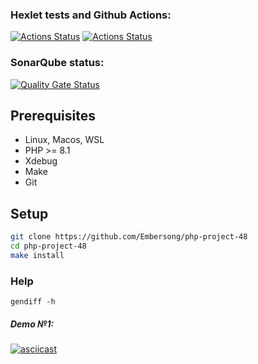 ### Hexlet tests and Github Actions:
[![Actions Status](https://github.com/Embersong/php-project-48/actions/workflows/hexlet-check.yml/badge.svg)](https://github.com/Embersong/php-project-48/actions)
[![Actions Status](https://github.com/Embersong/php-project-48/actions/workflows/main.yml/badge.svg)](https://github.com/Embersong/php-project-48/actions)

### SonarQube status:
<a href="https://codeclimate.com/github/Embersong/php-project-48/maintainability"></a>
[![Quality Gate Status](https://sonarcloud.io/api/project_badges/measure?project=Embersong_php-project-48&metric=alert_status)](https://sonarcloud.io/summary/new_code?id=Embersong_php-project-48)
## Prerequisites

* Linux, Macos, WSL
* PHP >= 8.1
* Xdebug
* Make
* Git



## Setup

```bash
git clone https://github.com/Embersong/php-project-48
cd php-project-48
make install
```

### Help
```
gendiff -h
```
##### Demo №1:
[![asciicast](https://asciinema.org/a/LfQ2zdfz7Er16jyLpsPRRTWDI.svg)](https://asciinema.org/a/LfQ2zdfz7Er16jyLpsPRRTWDI)